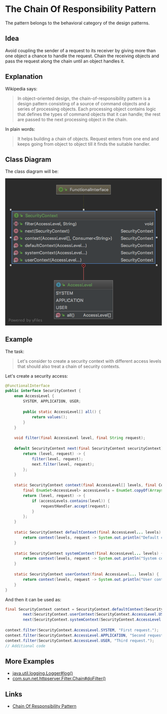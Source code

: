 # The Chain Of Responsibility Pattern

The pattern belongs to the behavioral category of the design patterns.

## Idea 

Avoid coupling the sender of a request to its receiver by giving more than one object a chance to handle the request. 
Chain the receiving objects and pass the request along the chain until an object handles it.

## Explanation

Wikipedia says:

> In object-oriented design, the chain-of-responsibility pattern is a design pattern consisting of a source of 
command objects and a series of processing objects. Each processing object contains logic that defines the types of 
command objects that it can handle; the rest are passed to the next processing object in the chain.

In plain words:

> It helps building a chain of objects. Request enters from one end and keeps going from object to object till it 
finds the suitable handler.

## Class Diagram

The class diagram will be:

![alt text](../etc/chain-of-responsibility.png "Chain of responsibility class diagram")

## Example

The task:

> Let's consider to create a security context with different access levels that should also treat a chain of 
security contexts.

Let's create a security access:

```java
@FunctionalInterface
public interface SecurityContext {
    enum AccessLevel {
        SYSTEM, APPLICATION, USER;

        public static AccessLevel[] all() {
            return values();
        }
    }

    void filter(final AccessLevel level, final String request);

    default SecurityContext next(final SecurityContext securityContext) {
        return (level, request) -> {
            filter(level, request);
            next.filter(level, request);
        };
    }

    static SecurityContext context(final AccessLevel[] levels, final Consumer<String> requestHandler) {
        final EnumSet<AccessLevel> accessLevels = EnumSet.copyOf(Arrays.asList(levels));
        return (level, request) -> {
            if (accessLevels.contains(level)) {
                requestHandler.accept(request);
            }
        };
    }

    static SecurityContext defaultContext(final AccessLevel... levels) {
        return context(levels, request -> System.out.println("Default context: " + request));
    }

    static SecurityContext systemContext(final AccessLevel... levels) {
        return context(levels, request -> System.out.println("System context: " + request));
    }

    static SecurityContext userContext(final AccessLevel... levels) {
        return context(levels, request -> System.out.println("User context: " + request));
    }
}
```

And then it can be used as:

```java
final SecurityContext context = SecurityContext.defaultContext(SecurityContext.AccessLevel.all()).
        next(SecurityContext.userContext(SecurityContext.AccessLevel.USER)).
        next(SecurityContext.systemContext(SecurityContext.AccessLevel.SYSTEM, SecurityContext.AccessLevel.USER));

context.filter(SecurityContext.AccessLevel.SYSTEM, "First request.");
context.filter(SecurityContext.AccessLevel.APPLICATION, "Second request.");
context.filter(SecurityContext.AccessLevel.USER, "Third request.");
// Additional code
```

## More Examples

* [java.util.logging.Logger#log()](https://docs.oracle.com/en/java/javase/11/docs/api/java.logging/java/util/logging/Logger.html#log(java.util.logging.Level,java.lang.String))
* [com.sun.net.httpserver.Filter.Chain#doFilter​()](https://docs.oracle.com/en/java/javase/11/docs/api/jdk.httpserver/com/sun/net/httpserver/Filter.Chain.html#doFilter(com.sun.net.httpserver.HttpExchange))

## Links

* [Chain Of Responsibility Pattern](https://en.wikipedia.org/wiki/Chain-of-responsibility_pattern)